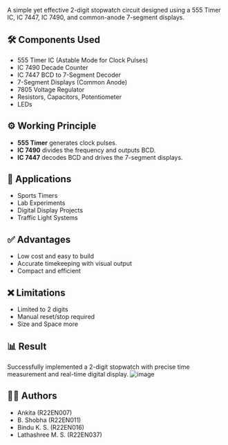 
A simple yet effective 2-digit stopwatch circuit designed using a 555 Timer IC, IC 7447, IC 7490, and common-anode 7-segment displays.

## 🛠️ Components Used
- 555 Timer IC (Astable Mode for Clock Pulses)
- IC 7490 Decade Counter
- IC 7447 BCD to 7-Segment Decoder
- 7-Segment Displays (Common Anode)
- 7805 Voltage Regulator
- Resistors, Capacitors, Potentiometer
- LEDs

## ⚙️ Working Principle
- **555 Timer** generates clock pulses.
- **IC 7490** divides the frequency and outputs BCD.
- **IC 7447** decodes BCD and drives the 7-segment displays.

## 📌 Applications
- Sports Timers
- Lab Experiments
- Digital Display Projects
- Traffic Light Systems

## ✅ Advantages
- Low cost and easy to build
- Accurate timekeeping with visual output
- Compact and efficient

## ❌ Limitations
- Limited to 2 digits
- Manual reset/stop required
- Size and Space more


## 📊 Result
Successfully implemented a 2-digit stopwatch with precise time measurement and real-time digital display.
![image](https://github.com/user-attachments/assets/d897cd54-ceda-4abe-901f-8b5479ef2249)

## 👨‍💻 Authors
- Ankita (R22EN007)
- B. Shobha (R22EN011)
- Bindu K. S. (R22EN016)
- Lathashree M. S. (R22EN037)
